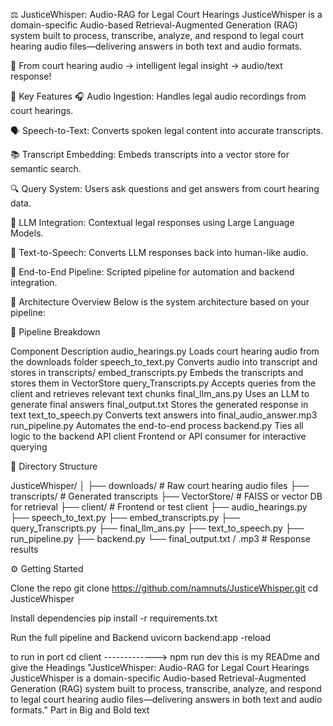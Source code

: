 ⚖️ JusticeWhisper: Audio-RAG for Legal Court Hearings JusticeWhisper is a domain-specific Audio-based Retrieval-Augmented Generation (RAG) system built to process, transcribe, analyze, and respond to legal court hearing audio files—delivering answers in both text and audio formats.

🚀 From court hearing audio → intelligent legal insight → audio/text response!

📌 Key Features 🎧 Audio Ingestion: Handles legal audio recordings from court hearings.

🗣️ Speech-to-Text: Converts spoken legal content into accurate transcripts.

📚 Transcript Embedding: Embeds transcripts into a vector store for semantic search.

🔍 Query System: Users ask questions and get answers from court hearing data.

🤖 LLM Integration: Contextual legal responses using Large Language Models.

🔁 Text-to-Speech: Converts LLM responses back into human-like audio.

🔄 End-to-End Pipeline: Scripted pipeline for automation and backend integration.

🧩 Architecture Overview Below is the system architecture based on your pipeline:

🔄 Pipeline Breakdown

Component Description audio_hearings.py Loads court hearing audio from the downloads folder speech_to_text.py Converts audio into transcript and stores in transcripts/ embed_transcripts.py Embeds the transcripts and stores them in VectorStore query_Transcripts.py Accepts queries from the client and retrieves relevant text chunks final_llm_ans.py Uses an LLM to generate final answers final_output.txt Stores the generated response in text text_to_speech.py Converts text answers into final_audio_answer.mp3 run_pipeline.py Automates the end-to-end process backend.py Ties all logic to the backend API client Frontend or API consumer for interactive querying

📁 Directory Structure

JusticeWhisper/ │ ├── downloads/ # Raw court hearing audio files ├── transcripts/ # Generated transcripts ├── VectorStore/ # FAISS or vector DB for retrieval ├── client/ # Frontend or test client ├── audio_hearings.py ├── speech_to_text.py ├── embed_transcripts.py ├── query_Transcripts.py ├── final_llm_ans.py ├── text_to_speech.py ├── run_pipeline.py ├── backend.py └── final_output.txt / .mp3 # Response results

⚙️ Getting Started

Clone the repo
git clone https://github.com/namnuts/JusticeWhisper.git cd JusticeWhisper

Install dependencies
pip install -r requirements.txt

Run the full pipeline and Backend
uvicorn backend:app -reload

to run in port
cd client -------------> npm run dev this is my READme and give the Headings "JusticeWhisper: Audio-RAG for Legal Court Hearings JusticeWhisper is a domain-specific Audio-based Retrieval-Augmented Generation (RAG) system built to process, transcribe, analyze, and respond to legal court hearing audio files—delivering answers in both text and audio formats." Part in Big and Bold text
